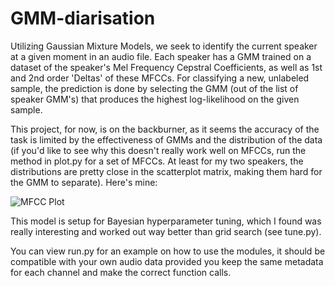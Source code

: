 # GMM-diarisation
Utilizing Gaussian Mixture Models, we seek to identify the current speaker at a given moment in an audio file. Each speaker has a GMM trained on a dataset of the speaker's Mel Frequency Cepstral Coefficients, as well as 1st and 2nd order 'Deltas' of these MFCCs. For classifying a new, unlabeled sample, the prediction is done by selecting the GMM (out of the list of speaker GMM's) that produces the highest log-likelihood on the given sample.

This project, for now, is on the backburner, as it seems the accuracy of the task is limited by the effectiveness of GMMs and the distribution of the data (if you'd like to see why this doesn't really work well on MFCCs, run the method in plot.py for a set of MFCCs. At least for my two speakers, the distributions are pretty close in the scatterplot matrix, making them hard for the GMM to separate). Here's mine:

![MFCC Plot](https://github.com/jasondraether/GMM-diarisation/edit/master/demo.png)

This model is setup for Bayesian hyperparameter tuning, which I found was really interesting and worked out way better than grid search (see tune.py).

You can view run.py for an example on how to use the modules, it should be compatible with your own audio data provided you keep the same metadata for each channel and make the correct function calls.
